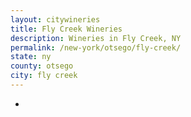 ```yaml
---
layout: citywineries
title: Fly Creek Wineries
description: Wineries in Fly Creek, NY
permalink: /new-york/otsego/fly-creek/
state: ny
county: otsego
city: fly creek
---
```

-
